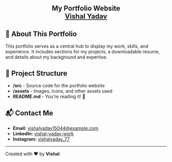 <h2 align="center">
  My Portfolio Website<br/>
  <a href="https://soumyajit.vercel.app/" target="_blank">Vishal Yadav</a>
</h2>

## 🚀 About This Portfolio
This portfolio serves as a central hub to display my work, skills, and experience. It includes sections for my projects, a downloadable resume, and details about my background and expertise.

## 📂 Project Structure
- **/src** - Source code for the portfolio website
- **/assets** - Images, icons, and other assets used
- **README.md** - You're reading it! 📖

## 📬 Contact Me
- **Email:** vishalyadav15044@example.com
- **LinkedIn:** [vishal-yadav-work](https://www.linkedin.com/in/vishal-yadav-work/)
- **Instagram:** [vishalyadav_77](https://www.instagram.com/vishalyadav_77)

---
Created with ❤️ by **Vishal**
